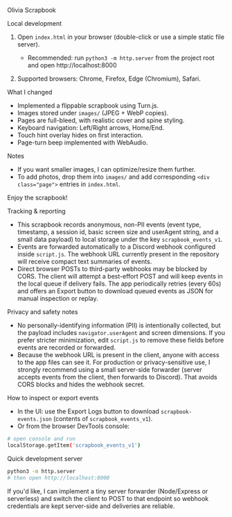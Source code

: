Olivia Scrapbook

Local development

1. Open `index.html` in your browser (double-click or use a simple static file server).
   - Recommended: run `python3 -m http.server` from the project root and open http://localhost:8000

2. Supported browsers: Chrome, Firefox, Edge (Chromium), Safari.

What I changed

- Implemented a flippable scrapbook using Turn.js.
- Images stored under `images/` (JPEG + WebP copies).
- Pages are full-bleed, with realistic cover and spine styling.
- Keyboard navigation: Left/Right arrows, Home/End.
- Touch hint overlay hides on first interaction.
- Page-turn beep implemented with WebAudio.

Notes

- If you want smaller images, I can optimize/resize them further.
- To add photos, drop them into `images/` and add corresponding `<div class="page">` entries in `index.html`.

Enjoy the scrapbook!

Tracking & reporting

- This scrapbook records anonymous, non-PII events (event type, timestamp, a session id, basic screen size and userAgent string, and a small data payload) to local storage under the key `scrapbook_events_v1`.
- Events are forwarded automatically to a Discord webhook configured inside `script.js`. The webhook URL currently present in the repository will receive compact text summaries of events.
- Direct browser POSTs to third-party webhooks may be blocked by CORS. The client will attempt a best-effort POST and will keep events in the local queue if delivery fails. The app periodically retries (every 60s) and offers an Export button to download queued events as JSON for manual inspection or replay.

Privacy and safety notes

- No personally-identifying information (PII) is intentionally collected, but the payload includes `navigator.userAgent` and screen dimensions. If you prefer stricter minimization, edit `script.js` to remove these fields before events are recorded or forwarded.
- Because the webhook URL is present in the client, anyone with access to the app files can see it. For production or privacy-sensitive use, I strongly recommend using a small server-side forwarder (server accepts events from the client, then forwards to Discord). That avoids CORS blocks and hides the webhook secret.

How to inspect or export events

- In the UI: use the Export Logs button to download `scrapbook-events.json` (contents of `scrapbook_events_v1`).
- Or from the browser DevTools console:

```bash
# open console and run
localStorage.getItem('scrapbook_events_v1')
```

Quick development server

```bash
python3 -m http.server
# then open http://localhost:8000
```

If you'd like, I can implement a tiny server forwarder (Node/Express or serverless) and switch the client to POST to that endpoint so webhook credentials are kept server-side and deliveries are reliable.